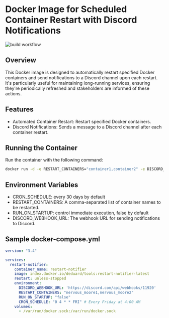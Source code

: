# Docker Image for Scheduled Container Restart with Discord Notifications
![build workflow](https://github.com/activecs/docker-cron-restart-notifier/actions/workflows/docker-image.yml/badge.svg)
## Overview
This Docker image is designed to automatically restart specified Docker containers and send notifications to a Discord channel upon each restart. It's particularly useful for maintaining long-running services, ensuring they're periodically refreshed and stakeholders are informed of these actions.

## Features
- Automated Container Restart: Restart specified Docker containers.
- Discord Notifications: Sends a message to a Discord channel after each container restart.

## Running the Container
Run the container with the following command:
```bash
docker run -d -e RESTART_CONTAINERS="container1,container2" -e DISCORD_WEBHOOK_URL="your_discord_webhook_url"
```

## Environment Variables
- CRON_SCHEDULE: every 30 days by default
- RESTART_CONTAINERS: A comma-separated list of container names to be restarted.
- RUN_ON_STARTUP: control immediate execution, false by default
- DISCORD_WEBHOOK_URL: The webhook URL for sending notifications to Discord.

## Sample docker-compose.yml
```yaml
version: "3.4"

services:
  restart-notifier:
    container_name: restart-notifier
    image: index.docker.io/deduard/tools:restart-notifier-latest
    restart: unless-stopped
    environment:
      DISCORD_WEBHOOK_URL: 'https://discord.com/api/webhooks/11920'
      RESTART_CONTAINERS: "nervous_moore1,nervous_moore2"
      RUN_ON_STARTUP: "false"
      CRON_SCHEDULE: "0 4 * * FRI" # Every Friday at 4:00 AM
    volumes:
      - /var/run/docker.sock:/var/run/docker.sock
```
